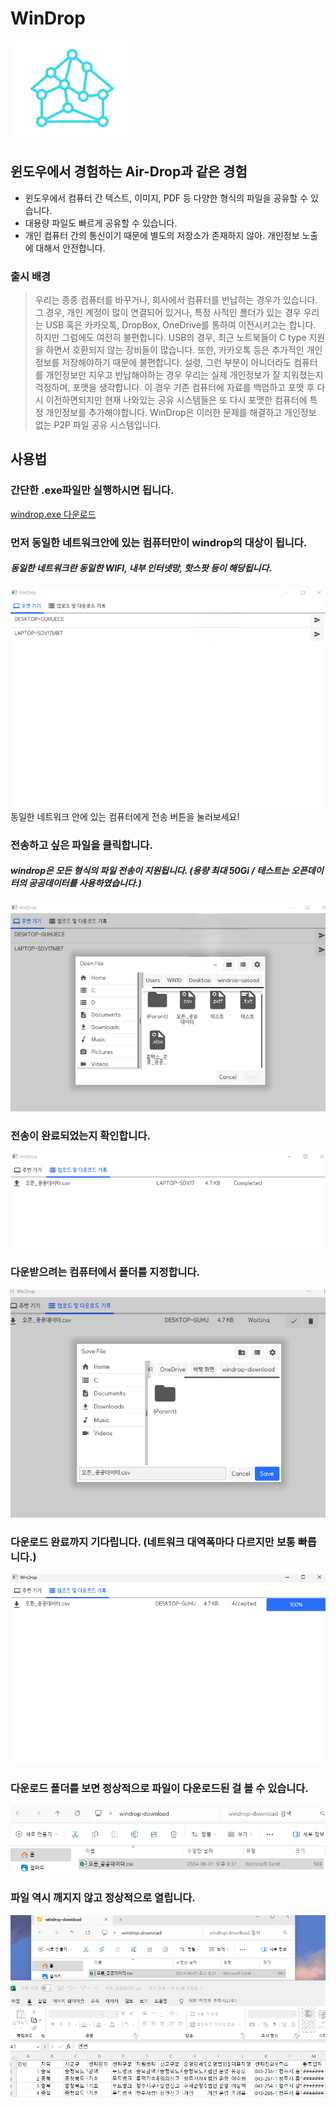 # WinDrop

![logo](./screenshot/windrop.png)

## 윈도우에서 경험하는 Air-Drop과 같은 경험

- 윈도우에서 컴퓨터 간 텍스트, 이미지, PDF 등 다양한 형식의 파일을 공유할 수 있습니다.
- 대용량 파일도 빠르게 공유할 수 있습니다.
- 개인 컴퓨터 간의 통신이기 때문에 별도의 저장소가 존재하지 않아. 개인정보 노출에 대해서 안전합니다.

### 출시 배경

> 우리는 종종 컴퓨터를 바꾸거나, 회사에서 컴퓨터를 반납하는 경우가 있습니다.
> 그 경우, 개인 계정이 많이 연결되어 있거나, 특정 사적인 폴더가 있는 경우
> 우리는 USB 혹은 카카오톡, DropBox, OneDrive를 통하여 이전시키고는 합니다.
> 하지만 그럼에도 여전히 불편합니다.
> USB의 경우, 최근 노트북들이 C type 지원을 하면서 호환되지 않는 장비들이 많습니다.
> 또한, 카카오톡 등은 추가적인 개인정보를 저장해야하기 때문에 불편합니다.
> 설령, 그런 부분이 아니더라도 컴퓨터를 개인정보만 지우고 반납해야하는 경우
> 우리는 실제 개인정보가 잘 지워졌는지 걱정하며, 포맷을 생각합니다.
> 이 경우 기존 컴퓨터에 자료를 백업하고 포맷 후 다시 이전하면되지만
> 현재 나와있는 공유 시스템들은 또 다시 포맷한 컴퓨터에 특정 개인정보를 추가해야합니다.
> WinDrop은 이러한 문제를 해결하고 개인정보 없는 P2P 파일 공유 시스템입니다.

## 사용법

### 간단한 .exe파일만 실행하시면 됩니다.

<a href="https://github.com/kuentra-official/windrops/releases/download/v.0.0.1/windrop.exe" download="filename">windrop.exe 다운로드</a>

### 먼저 동일한 네트워크안에 있는 컴퓨터만이 windrop의 대상이 됩니다.

##### 동일한 네트워크란 동일한 WIFI, 내부 인터넷망, 핫스팟 등이 해당됩니다.

![img1](./screenshot/find_node.png)
동일한 네트워크 안에 있는 컴퓨터에게 전송 버튼을 눌러보세요!

### 전송하고 싶은 파일을 클릭합니다.

##### windrop은 모든 형식의 파일 전송이 지원됩니다. (용량 최대 50Gi / 테스트는 오픈데이터의 공공데이터를 사용하였습니다.)

![img2](./screenshot/upload.png)

### 전송이 완료되었는지 확인합니다.

![img3](./screenshot/complete.png)

### 다운받으려는 컴퓨터에서 폴더를 지정합니다.

![img4](./screenshot/save.png)

### 다운로드 완료까지 기다립니다. (네트워크 대역폭마다 다르지만 보통 빠릅니다.)

![img5](./screenshot/downloadcomplete.png)

### 다운로드 폴더를 보면 정상적으로 파일이 다운로드된 걸 볼 수 있습니다.

![img6](./screenshot/result.png)

### 파일 역시 깨지지 않고 정상적으로 열립니다.

![img7](./screenshot/result_csv.png)
